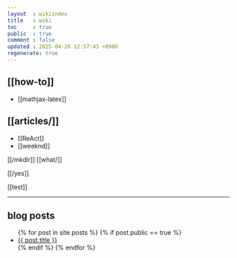```yaml
---
layout  : wikiindex
title   : wiki
toc     : true
public  : true
comment : false
updated : 2025-04-26 12:57:43 +0900
regenerate: true
---
```


## [[how-to]]

* [[mathjax-latex]]

## [[articles/]]
- [[ReAct]]
- [[weeknd]]

[[/mkdir]]
[[what/]]

[[/yes]]


[[test]]

---

## blog posts
<div>
    <ul>
{% for post in site.posts %}
    {% if post.public == true %}
        <li>
            <a class="post-link" href="{{ post.url | prepend: site.baseurl }}">
                {{ post.title }}
            </a>
        </li>
    {% endif %}
{% endfor %}
    </ul>
</div>

